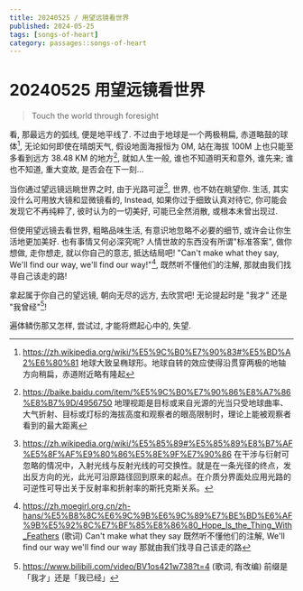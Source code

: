 ```yaml
---
title: 20240525 / 用望远镜看世界
published: 2024-05-25
tags: [songs-of-heart]
category: passages::songs-of-heart
---
```


# 20240525 用望远镜看世界

> Touch the world through foresight

看, 那最远方的弧线, 便是地平线了. 不过由于地球是一个两极稍扁, 赤道略鼓的球体[^theShapeOfTheEarth], 无论如何即使在晴朗天气, 假设地面海报恒为 0M, 站在海拔 100M 上也只能至多看到远方 38.48 KM 的地方[^geographicalViewingDistance], 就如人生一般, 谁也不知道明天和意外, 谁先来; 谁也不知道, 重大变故, 是否会在下一刻...

当你通过望远镜远眺世界之时, 由于光路可逆[^ReversibilityOfLight], 世界, 也不妨在眺望你. 生活, 其实没什么可用放大镜和显微镜看的, Instead, 如果你过于细致认真对待它, 你可能会发现它不再纯粹了, 彼时认为的一切美好, 可能已全然消散, 或根本未曾出现过.

但使用望远镜去看世界, 粗略品味生活, 有意识地忽略不必要的细节, 或许会让你生活地更加美好. 也有事情又何必深究呢? 人情世故的东西没有所谓"标准答案", 做你想做, 走你想走, 就以你自己的意志, 抵达结局吧! "Can't make what they say, We'll find our way, we'll find our way!"[^Song_HopeIsTheThingWithFeathers], 既然听不懂他们的注解, 那就由我们找寻自己该走的路!

拿起属于你自己的望远镜, 朝向无尽的远方, 去欣赏吧! 无论提起时是 "我才" 还是 "我曾经"[^BV_BV1os421w738]!

遍体鳞伤那又怎样, 尝试过, 才能将燃起心中的, 失望.

[^theShapeOfTheEarth]: https://zh.wikipedia.org/wiki/%E5%9C%B0%E7%90%83#%E5%BD%A2%E6%80%81 地球大致呈椭球形。地球自转的效应使得沿贯穿两极的地轴方向稍扁，赤道附近略有隆起
[^geographicalViewingDistance]: https://baike.baidu.com/item/%E5%9C%B0%E7%90%86%E8%A7%86%E8%B7%9D/4956750 地理视距是目标或来自光源的光当只受地球曲率、大气折射、目标或灯标的海拔高度和观察者的眼高限制时，理论上能被观察者看到的最大距离
[^ReversibilityOfLight]: https://zh.wikipedia.org/wiki/%E5%85%89#%E5%85%89%E8%B7%AF%E5%8F%AF%E9%80%86%E5%8E%9F%E7%90%86 在干涉与衍射可忽略的情况中，入射光线与反射光线的可交换性。就是在一条光径的终点，发出反方向的光，此光可沿原路径回到原来的起点。在介质分界面处应用光路的可逆性可导出关于反射率和折射率的斯托克斯关系。
[^Song_HopeIsTheThingWithFeathers]:
    https://zh.moegirl.org.cn/zh-hans/%E5%B8%8C%E6%9C%9B%E6%9C%89%E7%BE%BD%E6%AF%9B%E5%92%8C%E7%BF%85%E8%86%80_Hope_Is_the_Thing_With_Feathers (歌词) Can't make what they say 既然听不懂他们的注解,
    We'll find our way we'll find our way 那就由我们找寻自己该走的路

[^BV_BV1os421w738]: https://www.bilibili.com/video/BV1os421w738?t=4 (歌词, 有改编) 前缀是「我才」还是「我已经」
